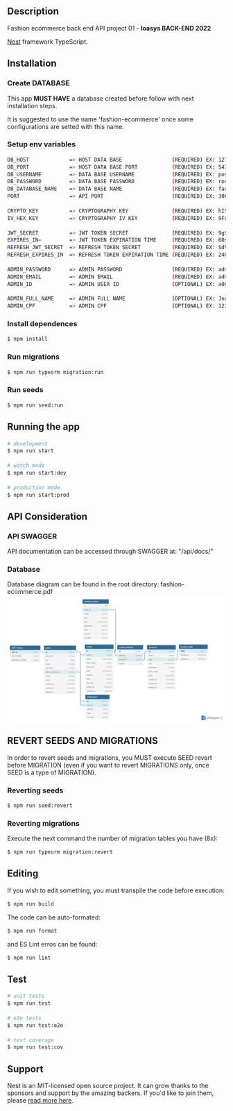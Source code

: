 ## Description

Fashion ecommerce back end API project 01 - **Ioasys BACK-END 2022**

[Nest](https://github.com/nestjs/nest) framework TypeScript.

## Installation

### Create DATABASE
This app **MUST HAVE** a database created before follow with next installation steps.

It is suggested to use the name 'fashion-ecommerce' once some configurations are setted with this name.

### Setup env variables
```bash
DB_HOST             => HOST DATA BASE                (REQUIRED) EX: 127.0.0.1  
DB_PORT             => HOST DATA BASE PORT           (REQUIRED) EX: 5432
DB_USERNAME         => DATA BASE USERNAME            (REQUIRED) EX: postgres 
DB_PASSWORD         => DATA BASE PASSWORD            (REQUIRED) EX: root
DB_DATABASE_NAME    => DATA BASE NAME                (REQUIRED) EX: fashion-ecommerce 
PORT                => API PORT                      (REQUIRED) EX: 3000 

CRYPTO_KEY          => CRYPTOGRAPHY KEY              (REQUIRED) EX: hISH0ds8adsdh8ud
IV_HEX_KEY          => CRYPTOGRAPHY IV KEY           (REQUIRED) EX: 9Fu890dsy83d3

JWT_SECRET          => JWT TOKEN SECRET              (REQUIRED) EX: 9gS%A$5f$F$EWF4 
EXPIRES_IN=         => JWT TOKEN EXPIRATION TIME     (REQUIRED) EX: 60s
REFRESH_JWT_SECRET  => REFRESH TOKEN SECRET          (REQUIRED) EX: Sd9SDWE%d5w43
REFRESH_EXPIRES_IN  => REFRESH TOKEN EXPIRATION TIME (REQUIRED) EX: 24H

ADMIN_PASSWORD      => ADMIN PASSWORD                (REQUIRED) EX: admin
ADMIN_EMAIL         => ADMIN EMAIL                   (REQUIRED) EX: admin@admin.com
ADMIN_ID            => ADMIN USER ID                 (OPTIONAL) EX: a000-00a0-a000-0aaa000000a0

ADMIN_FULL_NAME     => ADMIN FULL NAME               (OPTIONAL) EX: Joao da Silva
ADMIN_CPF           => ADMIN CPF                     (OPTIONAL) EX: 12312312312
```

### Install dependences
```bash
$ npm install
```
### Run migrations
```bash
$ npm run typeorm migration:run
```
### Run seeds
```bash
$ npm run seed:run
```

## Running the app

```bash
# development
$ npm run start

# watch mode
$ npm run start:dev

# production mode
$ npm run start:prod
```

## API Consideration

### API SWAGGER

API documentation can be accessed through SWAGGER at: "/api/docs/"

### Database

Database diagram can be found in the root directory: fashion-ecommerce.pdf
![database diagram](https://github.com/pedroneto2/ioasys-project-01/blob/master/db-diagram.JPG?raw=true "Database Diagram")

## REVERT SEEDS AND MIGRATIONS

In order to revert seeds and migrations, you MUST execute SEED revert before MIGRATION (even if you want to revert MIGRATIONS only, once SEED is a type of MIGRATION).

### Reverting seeds

```bash
$ npm run seed:revert
```

### Reverting migrations

Execute the next command the number of migration tables you have (8x):
```bash
$ npm run typeorm migration:revert
```

## Editing

If you wish to edit something, you must transpile the code before execution:

```bash
$ npm run build
```

The code can be auto-formated:

```bash
$ npm run format
```

and ES Lint erros can be found:

```bash
$ npm run lint
```

## Test

```bash
# unit tests
$ npm run test

# e2e tests
$ npm run test:e2e

# test coverage
$ npm run test:cov
```



## Support

Nest is an MIT-licensed open source project. It can grow thanks to the sponsors and support by the amazing backers. If you'd like to join them, please [read more here](https://docs.nestjs.com/support).
